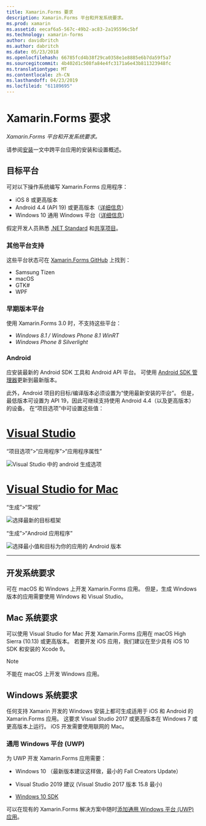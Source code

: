 ```yaml
---
title: Xamarin.Forms 要求
description: Xamarin.Forms 平台和开发系统要求。
ms.prod: xamarin
ms.assetid: eecaf6a5-567c-49b2-ac83-2a195596c5bf
ms.technology: xamarin-forms
author: davidbritch
ms.author: dabritch
ms.date: 05/23/2018
ms.openlocfilehash: 66785fcd4b38f29ca0358e1e8885e6b7da59f5a7
ms.sourcegitcommit: 4b402d1c508fa84e4fc3171a6e43b811323948fc
ms.translationtype: MT
ms.contentlocale: zh-CN
ms.lasthandoff: 04/23/2019
ms.locfileid: "61189695"
---
```

# <a name="xamarinforms-requirements"></a>Xamarin.Forms 要求

_Xamarin.Forms 平台和开发系统要求。_

请参阅[安装](installation/index.md)一文中跨平台应用的安装和设置概述。

## <a name="target-platforms"></a>目标平台

可对以下操作系统编写 Xamarin.Forms 应用程序：

- iOS 8 或更高版本
- Android 4.4 (API 19) 或更高版本（[详细信息](#android)）
- Windows 10 通用 Windows 平台（[详细信息](#windows10)）

假定开发人员熟悉 [.NET Standard](~/cross-platform/app-fundamentals/net-standard.md) 和[共享项目](~/cross-platform/app-fundamentals/shared-projects.md)。

### <a name="additional-platform-support"></a>其他平台支持

这些平台状态可在 [Xamarin.Forms GitHub](https://github.com/xamarin/Xamarin.Forms/wiki/Platform-Support) 上找到：

- Samsung Tizen
- macOS
- GTK#
- WPF

### <a name="platforms-from-earlier-versions"></a>早期版本平台

使用 Xamarin.Forms 3.0 时，不支持这些平台：

- *Windows 8.1 / Windows Phone 8.1 WinRT*
- *Windows Phone 8 Silverlight*

### <a name="android"></a>Android

应安装最新的 Android SDK 工具和 Android API 平台。 可使用 [Android SDK 管理器](~/android/get-started/installation/android-sdk.md)更新到最新版本。

此外，Android 项目的目标/编译版本必须设置为“使用最新安装的平台”。 但是，最低版本可设置为 API 19，因此可继续支持使用 Android 4.4（以及更高版本）的设备。 在“项目选项”中可设置这些值：

# <a name="visual-studiotabwindows"></a>[Visual Studio](#tab/windows)

“项目选项”>“应用程序”>“应用程序属性”

![Visual Studio 中的 android 生成选项](requirements-images/options-android-vs-sml.png)

# <a name="visual-studio-for-mactabmacos"></a>[Visual Studio for Mac](#tab/macos)

“生成”>“常规”

![选择最新的目标框架](requirements-images/options-general-sml.png)

“生成”>“Android 应用程序”

![选择最小值和目标为你的应用的 Android 版本](requirements-images/options-android-sml.png)

-----

## <a name="development-system-requirements"></a>开发系统要求

可在 macOS 和 Windows 上开发 Xamarin.Forms 应用。 但是，生成 Windows 版本的应用需要使用 Windows 和 Visual Studio。

## <a name="mac-system-requirements"></a>Mac 系统要求

可以使用 Visual Studio for Mac 开发 Xamarin.Forms 应用在 macOS High Sierra (10.13) 或更高版本。 若要开发 iOS 应用，我们建议在至少具有 iOS 10 SDK 和安装的 Xcode 9。

> [!NOTE]
>  不能在 macOS 上开发 Windows 应用。

## <a name="windows-system-requirements"></a>Windows 系统要求

任何支持 Xamarin 开发的 Windows 安装上都可生成适用于 iOS 和 Android 的 Xamarin.Forms 应用。 这要求 Visual Studio 2017 或更高版本在 Windows 7 或更高版本上运行。 iOS 开发需要使用联网的 Mac。

<a name="windows10" />

### <a name="universal-windows-platform-uwp"></a>通用 Windows 平台 (UWP)

为 UWP 开发 Xamarin.Forms 应用需要：

- Windows 10 （最新版本建议这样做，最小的 Fall Creators Update）

- Visual Studio 2019 建议 (Visual Studio 2017 版本 15.8 最小)

- [Windows 10 SDK](https://dev.windows.com/downloads/windows-10-sdk)

可以在现有的 Xamarin.Forms 解决方案中随时[添加通用 Windows 平台 (UWP) 应用](~/xamarin-forms/platform/windows/installation/index.md)。
